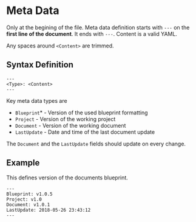# Meta Data

Only at the begining of the file. Meta data definition starts with `---` on the **first line of the document**. It ends with `---`. Content is a valid YAML.

Any spaces around `<Content>` are trimmed.

## Syntax Definition

```dsbp
---
<Type>: <Content>
---
```

Key meta data types are
- `Blueprint`* - Version of the used blueprint formatting
- `Project` - Version of the working project
- `Document` - Version of the working document
- `LastUpdate` - Date and time of the last document update

The `Document` and the `LastUpdate` fields should update on every change.

## Example

This defines version of the documents blueprint.

```dsbp
---
Blueprint: v1.0.5
Project: v1.0
Document: v1.0.1
LastUpdate: 2018-05-26 23:43:12
---
```


